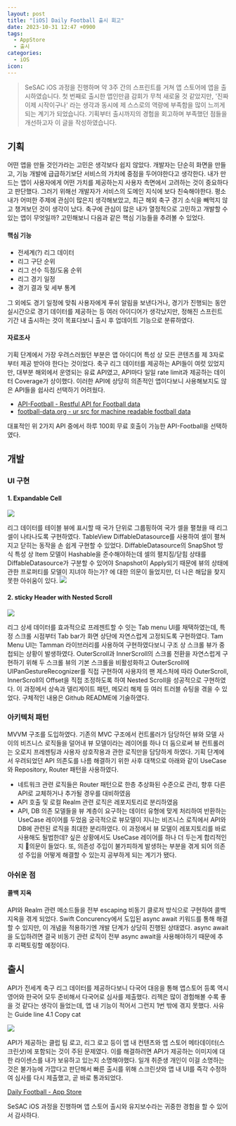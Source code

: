 ```yaml
---
layout: post
title: "[iOS] Daily Football 출시 회고"
date: 2023-10-31 12:47 +0900
tags:
  - AppStore
  - 출시
categories:
  - iOS
icon:
---
```

>SeSAC iOS 과정을 진행하며 약 3주 간의 스프린트를 거쳐 앱 스토어에 앱을 출시하였습니다. 첫 번째로 출시한 앱인만큼 감회가 무척 새로울 것 같았지만, '진짜 이제 시작이구나' 라는 생각과 동시에 제 스스로의 역량에 부족함을 많이 느끼게 되는 계기가 되었습니다. 기획부터 출시까지의 경험을 회고하며 부족했던 점들을 개선하고자 이 글을 작성하였습니다.

## 기획
어떤 앱을 만들 것인가라는 고민은 생각보다 쉽지 않았다. 개발자는 단순히 화면을 만들고, 기능 개발에 급급하기보단 서비스의 가치에 중점을 두어야한다고 생각한다. 내가 만드는 앱이 사용자에게 어떤 가치를 제공하는지 사용자 측면에서 고려하는 것이 중요하다고 판단했다. 그러기 위해선 개발자가 서비스의 도메인 지식에 보다 친숙해야한다. 평소 내가 어떠한 주제에 관심이 많은지 생각해보았고, 최근 해외 축구 경기 소식을 빼먹지 않고 챙겨보던 것이 생각이 났다. 축구에 관심이 많은 내가 열정적으로 고민하고 개발할 수 있는 앱이 무엇일까? 고민해보니 다음과 같은 핵심 기능들을 추려볼 수 있었다.
#### 핵심 기능
- 전세계(?) 리그 데이터
- 리그 구단 순위
- 리그 선수 득점/도움 순위
- 리그 경기 일정
- 경기 결과 및 세부 통계

그 외에도 경기 일정에 맞춰 사용자에게 푸쉬 알림을 보낸다거나, 경기가 진행되는 동안 실시간으로 경기 데이터를 제공하는 등 여러 아이디어가 생각났지만, 정해진 스프린트 기간 내 출시하는 것이 목표다보니 출시 후 업데이트 기능으로 분류하였다.
#### 자료조사
기획 단계에서 가장 우려스러웠던 부분은 앱 아이디어 특성 상 모든 콘텐츠를 제 3자로부터 제공 받아야 한다는 것이었다. 축구 리그 데이터를 제공하는 API들이 여럿 있었지만, 대부분 해외에서 운영되는 유료 API였고, API마다 일일 rate limit과 제공하는 데이터 Coverage가 상이했다. 이러한 API에 상당히 의존적인 앱이다보니 사용해보지도 않은 API들을 쉽사리 선택하기 어려웠다. 

- [API-Football - Restful API for Football data](https://www.api-football.com/)
- [football-data.org - ur src for machine readable football data](https://www.football-data.org/)

대표적인 위 2가지 API 중에서 하루 100회 무료 호출이 가능한 API-Football을 선택하였다.
## 개발

### UI 구현

#### 1. Expandable Cell

![](https://i.imgur.com/RFY6odG.gif)

리그 데이터를 테이블 뷰에 표시할 때 국가 단위로 그룹핑하여 국가 셀을 펼쳤을 때 리그 셀이 나타나도록 구현하였다. TableView DiffableDatasource를 사용하여 셀이 펼쳐지고 닫히는 동작을 손 쉽게 구현할 수 있었다. DiffableDatasource의 SnapShot 방식 특성 상 Item 모델이 Hashable을 준수해야하는데 셀의 펼치짐/닫힘 상태를 DiffableDatasource가 구분할 수 있어야 Snapshot이 Apply되기 때문에 뷰의 상태에 관한 프로퍼티를 모델이 지녀야 하는가? 에 대한 의문이 들었지만, 더 나은 해답을 찾지 못한 아쉬움이 있다.
![](https://i.imgur.com/VE1RUGF.png)

#### 2. sticky Header with Nested Scroll

![](https://i.imgur.com/F4bVxHk.gif)

리그 상세 데이터를 효과적으로 프레젠트할 수 잇는 Tab menu UI를 채택하였는데, 특정 스크롤 시점부터 Tab bar가 화면 상단에 자연스럽게 고정되도록 구현하였다. Tam Menu UI는 Tamman 라이브러리를 사용하여 구현하였다보니 구조 상 스크롤 뷰가 중첩되는 상황이 발생하였다. OuterScroll과 InnerScroll의 스크롤 전환을 자연스럽게 구현하기 위해 두 스크롤 뷰의 기본 스크롤을 비활성화하고 OuterScroll에 UIPanGestureRecognizer를 직접 구현하여 사용자의 팬 제스처에 따라 OuterScroll, InnerScroll의 Offset을 직접 조정하도록 하여 Nested Scroll을 성공적으로 구현하였다. 이 과정에서 상속과 델리게이트 패턴, 메모리 해제 등 여러 트러블 슈팅을 겪을 수 있었다. 구체적인 내용은 Github README에 기술하였다.
### 아키텍처 패턴
MVVM 구조를 도입하였다. 기존의 MVC 구조에서 컨트롤러가 담당하던 뷰와 모델 사이의 비즈니스 로직들을 덜어내 뷰 모델이라는 레이어를 하나 더 둠으로써 뷰 컨트롤러는 오로지 프레젠팅과 사용자 상호작용과 관한 로직만을 담당하게 하였다. 기획 단계에서 우려되었던 API 의존도를 나름 해결하기 위한 사후 대책으로 아래와 같이 UseCase와 Repository, Router 패턴을 사용하였다.
- 네트워크 관련 로직들은 Router 패턴으로 한층 추상화된 수준으로 관리, 향후 다른 API로 교체하거나 추가될 경우를 대비하였음
- API 호출 및 로컬 Realm 관련 로직은 레포지토리로 분리하였음
- API, DB 의존 모델들을 뷰 계층이 요구하는 데이터 유형에 맞게 처리하여 반환하는 UseCase 레이어를 두었음
궁극적으로 뷰모델이 지니는 비즈니스 로직에서 API와 DB에 관련된 로직을 최대한 분리하였다. 이 과정에서 뷰 모델이 레포지토리를 바로 사용해도 될법한데? 싶은 상황에서도 UseCase 레이어를 하나 더 두는게 합리적인지 의문이 들었다. 또, 의존성 주입이 불가피하게 발생하는 부분을 겪게 되어 의존성 주입을 어떻게 해결할 수 있는지 공부하게 되는 계기가 됐다.
### 아쉬운 점

#### 콜백 지옥
API와 Realm 관련 메소드들을 전부 escaping 비동기 클로저 방식으로 구현하여 콜백 지옥을 겪게 되었다. Swift Concurency에서 도입된 async await 키워드를 통해 해결할 수 있지만, 이 개념을 적용하기엔 개발 단계가 상당히 진행된 상태였다. async await을 도입하려면 결국 비동기 관련 로직이 전부 async await을 사용해야하기 때문에 추후 리팩토링할 예정이다.

## 출시
API가 전세계 축구 리그 데이터를 제공하다보니 다국어 대응을 통해 앱스토어 등록 역시 영어와 한국어 모두 준비해서 다국어로 심사를 제출했다. 리젝은 많이 경험해볼 수록 좋을 것 같다는 생각이 들었는데, 앱 내 기능이 적어서 그런지 1번 밖에 겪지 못했다. 사유는 Guide line 4.1 Copy cat

![](https://i.imgur.com/0r6VUuG.png)

API가 제공하는 클럽 팀 로고, 리그 로고 등이 앱 내 컨텐츠와 앱 스토어 메타데이터(스크린샷)에 포함되는 것이 주된 문제였다. 이를 해결하려면 API가 제공하는 이미지에 대한 라이센스를 내가 보유하고 있는지 소명해야했다. 일개 취준생 개인이 이걸 소명하는 것은 불가능에 가깝다고 판단해서 빠른 출시를 위해 스크린샷와 앱 내 UI를 즉각 수정하여 심사를 다시 제출했고, 곧 바로 통과되었다.

[Daily Football - App Store](https://apps.apple.com/kr/app/dailyfootball-soccer-results/id6469016258?l=en-GB)

SeSAC iOS 과정을 진행하며 앱 스토어 출시와 유지보수라는 귀중한 경험을 할 수 있어서 감사하다.